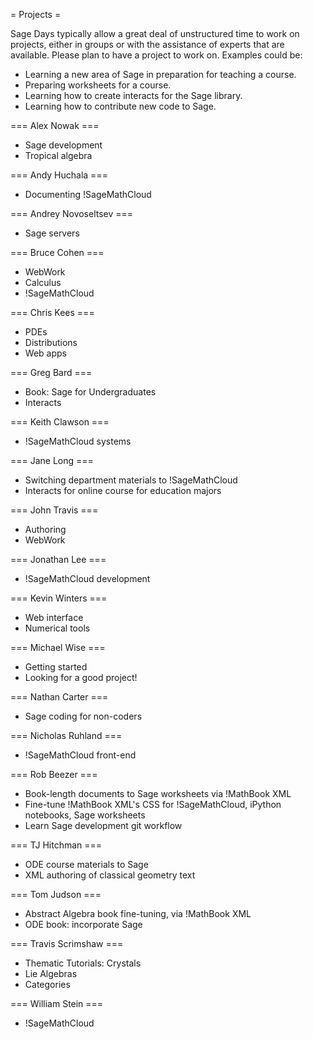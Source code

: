 = Projects =

Sage Days typically allow a great deal of unstructured time to work on projects, either in groups or with the assistance of experts that are available.  Please plan to have a project to work on.  Examples could be:

 * Learning a new area of Sage in preparation for teaching a course.
 * Preparing worksheets for a course.
 * Learning how to create interacts for the Sage library.
 * Learning how to contribute new code to Sage.

=== Alex Nowak ===
 *  Sage development 
 *  Tropical algebra


=== Andy Huchala ===
 *  Documenting !SageMathCloud

=== Andrey Novoseltsev  ===
 *  Sage servers

=== Bruce Cohen ===
 *  WebWork
 *  Calculus
 *  !SageMathCloud

=== Chris Kees ===
 *  PDEs
 *  Distributions
 *  Web apps

=== Greg Bard ===
 *  Book: Sage for Undergraduates
 *  Interacts

=== Keith Clawson ===
 *  !SageMathCloud systems

=== Jane Long ===
 *  Switching department materials to !SageMathCloud
 *  Interacts for online course for education majors

=== John Travis ===
 *  Authoring
 *  WebWork

=== Jonathan Lee ===
 *  !SageMathCloud development

=== Kevin Winters ===
 *  Web interface
 *  Numerical tools

=== Michael Wise ===
 *  Getting started
 *  Looking for a good project!

=== Nathan Carter ===
 *  Sage coding for non-coders

=== Nicholas Ruhland ===
 *  !SageMathCloud front-end

=== Rob Beezer ===
 *  Book-length documents to Sage worksheets via !MathBook XML
 *  Fine-tune !MathBook XML's CSS for !SageMathCloud, iPython notebooks, Sage worksheets
 *  Learn Sage development git workflow

=== TJ Hitchman ===
 *  ODE course materials to Sage
 *  XML authoring of classical geometry text

=== Tom Judson ===
 *  Abstract Algebra book fine-tuning, via !MathBook XML
 *  ODE book: incorporate Sage

=== Travis Scrimshaw ===
 *  Thematic Tutorials: Crystals
 *  Lie Algebras
 *  Categories

=== William Stein ===
 *  !SageMathCloud
